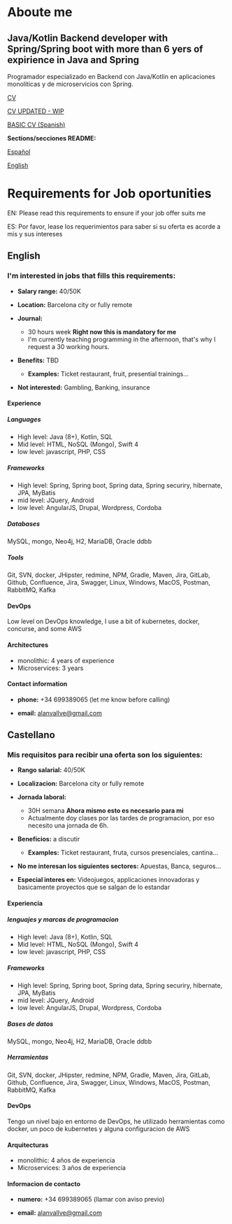 # Aboute me

## Java/Kotlin Backend developer with Spring/Spring boot with more than 6 yers of expirience in Java and Spring

Programador especializado en Backend con Java/Kotlin en aplicaciones monoliticas y de microservicios con Spring.

[CV](https://github.com/Corneyeski/cv/blob/main/curriculum%20Alan%20Vallv%C3%A9%20English%20V2-1.pdf)

[CV UPDATED - WIP](https://github.com/Corneyeski/cv/blob/main/curriculum%20Alan%20Vallvé%20English%20V2.docx)

[BASIC CV (Spanish)](https://github.com/Corneyeski/cv/blob/main/CV%20oficial%20.docx)

**Sections/secciones README:**

[Español](#Castellano)<a name="Castellano"></a>

[English](#English)<a name="English"></a>

# Requirements for Job oportunities

EN: Please read this requirements to ensure if your job offer suits me

ES: Por favor, lease los requerimientos para saber si su oferta es acorde a mis y sus intereses

## English

### I'm interested in jobs that fills this requirements:

* **Salary range:** 40/50K

* **Location:** Barcelona city or fully remote

* **Journal:**
  * 30 hours week **Right now this is mandatory for me**
  * I'm currently teaching programming in the afternoon, that's why I request a 30 working hours.

* **Benefits:** TBD
  * **Examples:** Ticket restaurant, fruit, presential trainings...

* **Not interested:** Gambling, Banking, insurance


#### Experience

##### Languages 

* High level: Java (8+), Kotlin, SQL
* Mid level: HTML, NoSQL (Mongo), Swift 4
* low level: javascript, PHP, CSS

##### Frameworks

* High level: Spring, Spring boot, Spring data, Spring securiry, hibernate, JPA, MyBatis
* mid level: JQuery, Android
* low level: AngularJS, Drupal, Wordpress, Cordoba

##### Databases

MySQL, mongo, Neo4j, H2, MariaDB, Oracle ddbb

##### Tools

Git, SVN, docker, JHipster, redmine, NPM, Gradle, Maven, Jira, GitLab, Github, Confluence, Jira, Swagger, Linux, Windows, MacOS, Postman, RabbitMQ, Kafka

#### DevOps

Low level on DevOps knowledge, I use a bit of kubernetes, docker, concurse, and some AWS 

#### Architectures

* monolithic: 4 years of experience
* Microservices: 3 years


#### Contact information

* **phone:** +34 699389065 (let me know before calling)

* **email:** alanvallve@gmail.com

## Castellano

### Mis requisitos para recibir una oferta son los siguientes:

* **Rango salarial:** 40/50K

* **Localizacion:** Barcelona city or fully remote

* **Jornada laboral:** 
  * 30H semana **Ahora mismo esto es necesario para mi**
  * Actualmente doy clases por las tardes de programacion, por eso necesito una jornada de 6h.

* **Beneficios:** a discutir
  * **Examples:** Ticket restaurant, fruta, cursos presenciales, cantina...

* **No me interesan los siguientes sectores:** Apuestas, Banca, seguros...

* **Especial interes en:** Videojuegos, applicaciones innovadoras y basicamente proyectos que se salgan de lo estandar


#### Experiencia

##### lenguajes y marcas de programacion 

* High level: Java (8+), Kotlin, SQL
* Mid level: HTML, NoSQL (Mongo), Swift 4
* low level: javascript, PHP, CSS

##### Frameworks

* High level: Spring, Spring boot, Spring data, Spring securiry, hibernate, JPA, MyBatis
* mid level: JQuery, Android
* low level: AngularJS, Drupal, Wordpress, Cordoba

##### Bases de datos

MySQL, mongo, Neo4j, H2, MariaDB, Oracle ddbb

##### Herramientas

Git, SVN, docker, JHipster, redmine, NPM, Gradle, Maven, Jira, GitLab, Github, Confluence, Jira, Swagger, Linux, Windows, MacOS, Postman, RabbitMQ, Kafka

#### DevOps

Tengo un nivel bajo en entorno de DevOps, he utilizado herramientas como docker, un poco de kubernetes y alguna configuracion de AWS

#### Arquitecturas

* monolithic: 4 años de experiencia
* Microservices: 3 años de experiencia

#### Informacion de contacto

* **numero:** +34 699389065 (llamar con aviso previo)

* **email:** alanvallve@gmail.com
